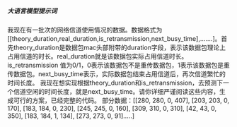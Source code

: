 ##### 大语言模型提示词

我现在有一批次的网络信道使用情况的数据。数据格式为[[theory_duration,real_duration,is_retransmission,next_busy_time],.......]。首先theory_duration是数据包mac头部附带的duration字段，表示该数据包理论上占用信道的时长。real_duration就是该数据包实际占用信道时长。is_retransmission 值为0/1，0表示该数据包不是重传数据包，1表示该数据包是重传数据包。next_busy_time表示，实际数据包结束占用信道后，再次信道繁忙的时间长度。
我现在想实现根据theory_duration和is_retransmission，去预测下一个信道空闲的时间长度，就是next_busy_time。请你详细严谨阅读这些内容，生成可行的方案，已经完整的代码。
部分数据：[[280, 280, 0, 407], [203, 203, 0, 170], [183, 184, 0, 230], [245, 245, 0, 160], [309, 310, 0, 310], [42, 43, 0, 350], [183, 184, 1, 134], [273, 273, 0, 91].....]